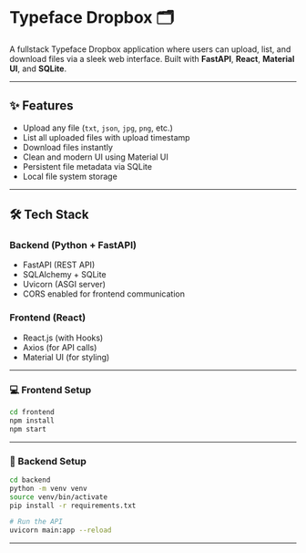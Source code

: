 # Typeface Dropbox 🗂️

A fullstack Typeface Dropbox application where users can upload, list, and download files via a sleek web interface. Built with **FastAPI**, **React**, **Material UI**, and **SQLite**.

---

## ✨ Features

- Upload any file (`txt`, `json`, `jpg`, `png`, etc.)
- List all uploaded files with upload timestamp
- Download files instantly
- Clean and modern UI using Material UI
- Persistent file metadata via SQLite
- Local file system storage

---

## 🛠 Tech Stack

### Backend (Python + FastAPI)
- FastAPI (REST API)
- SQLAlchemy + SQLite
- Uvicorn (ASGI server)
- CORS enabled for frontend communication

### Frontend (React)
- React.js (with Hooks)
- Axios (for API calls)
- Material UI (for styling)

---

### 💻 Frontend Setup
```bash
cd frontend
npm install
npm start

```
---

### 🔧 Backend Setup

```bash
cd backend
python -m venv venv
source venv/bin/activate  
pip install -r requirements.txt

# Run the API
uvicorn main:app --reload
```
---
